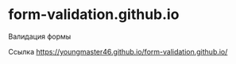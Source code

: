 # form-validation.github.io
Валидация формы


Ссылка https://youngmaster46.github.io/form-validation.github.io/